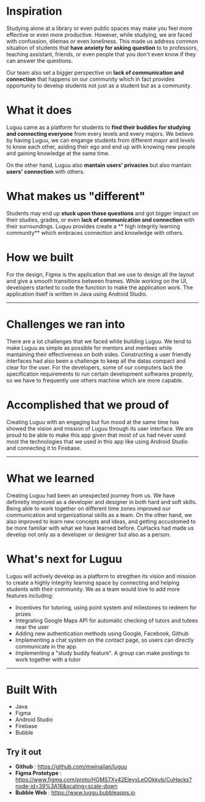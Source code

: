 # Inspiration
Studying alone at a library or even public spaces may make you feel more effective or even more productive. However, while studying, we are faced with confussion, dilemas or even loneliness. This made us address common situation of students that **have anxiety for asking question** to to professors, teaching assistant, friends, or even people that you don't even know if they can answer the questions. 

Our team also set a bigger perspective on **lack of communication and connection** that happens on our community which in fact provides opportunity to develop students not just as a student but as a community. 

# What it does
Luguu came as a platform for students to **find their buddies for studying and connecting everyone** from every levels and every majors. We believe by having Luguu, we can engange students from different major and levels to know each other, asiding their ego and end up with knowing new people and gaining knowledge at the same time. 

On the other hand, Luguu also **mantain users' privacies** but also mantain **users' connection**  with others. 

# What makes us "different"
Students may end up **stuck upon those questions** and got bigger impact on their studies, grades, or even **lack of communication and connection** with their surroundings. Luguu provides create a ** high integrity learning community** which embraces connection and knowledge with others. 

# How we built

For the design, Figma is the application that we use to design all the layout and give a smooth transitions between frames. While working on the UI, developers started to code the function to make the application work. The application itself is written in Java using Android Studio.

--------------------------------


# Challenges we ran into
There are a lot challenges that we faced while building Luguu. We tend to make Luguu as simple as possible for mentors and mentees while mantaining their effectiveness on both sides. Constructing a user friendly interfaces had also been a challenge to keep all the datas compact and clear for the user. For the developers, some of our computers lack the specification requirements to run certain development softwares properly,
so we have to frequently use others machine which are more capable.

# Accomplished that we proud of

Creating Luguu with an engaging but fun mood at the same time has showed the vision and mission of Luguu through its user interface. We are proud to be able to make this app given that most of us had never used most the technologies that we used in this app like using Android Studio and connecting it to Firebase.


-------------------

# What we learned

Creating Luguu had been an unexpected journey from us. We have definietly improved as a developer and designer in both hard and soft skills. Being able to work together on different time zones improved our communication and organizational skills as a team. On the other hand, we also improved to learn new concepts and ideas, and getting accustomed to be more familiar with what we have learned before. CuHacks had made us develop not only as a developer or designer but also as a person. 

# What's next for Luguu
Luguu will actively develop as a platform to stregthen its vision and mission to create a highly integrity learning space by connecting and helping students with their community. We as a team would love to add more features including: 
- Incentives for tutoring, using point system and milestones to redeem for prizes
- Integrating Google Maps API for automatic checking of tutors and tutees near the user
- Adding new authentication methods using Google, Facebook, Github
- Implementing a chat system on the contact page, so users can directly communicate in the app
- Implementing a "study buddy feature". A group can make postings to work together with a tutor 


-------------------

# Built With
- Java
- Figma
- Android Studio
- Firebase
- Bubble

## Try it out

- **Github**          : https://github.com/mwinailan/luguu
- **Figma Prototype** : https://www.figma.com/proto/HGMS7Xy42EleyvLeOOkkvb/CuHacks?node-id=39%3A16&scaling=scale-down
- **Bubble Web**      : https://www.luggu.bubbleapps.io
